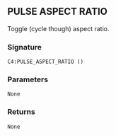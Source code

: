 ## PULSE ASPECT RATIO

Toggle (cycle though) aspect ratio.


###  Signature

`C4:PULSE_ASPECT_RATIO ()`


### Parameters

`None`


### Returns

`None`